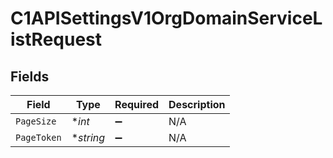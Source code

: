 # C1APISettingsV1OrgDomainServiceListRequest


## Fields

| Field              | Type               | Required           | Description        |
| ------------------ | ------------------ | ------------------ | ------------------ |
| `PageSize`         | **int*             | :heavy_minus_sign: | N/A                |
| `PageToken`        | **string*          | :heavy_minus_sign: | N/A                |